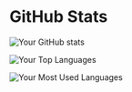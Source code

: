 
# GitHub Stats
![Your GitHub stats](https://github-readme-stats.vercel.app/api?username=smbugua&show_icons=true&theme=tokyonight)

![Your Top Languages](https://github-readme-stats.vercel.app/api/top-langs/?username=smbugua&theme=tokyonight)

![Your Most Used Languages](https://github-readme-stats.vercel.app/api/top-langs/?username=smbugua&theme=tokyonight&layout=compact)
